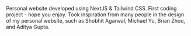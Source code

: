 Personal website developed using NextJS & Tailwind CSS. First coding project - hope you enjoy. Took inspiration from many people in the design of my personal website, such as Shobhit Agarwal, Michael Yu, Brian Zhou, and Aditya Gupta.